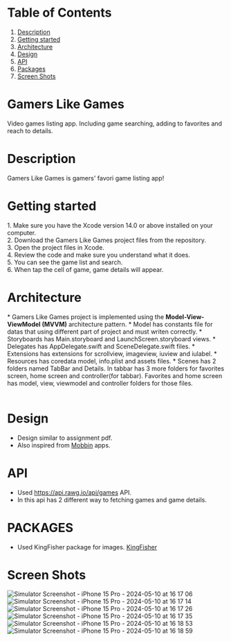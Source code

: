 # Table of Contents
1. [Description](#description)
2. [Getting started](#getting-started)
3. [Architecture](#architecture)
4. [Design](#design)
5. [API](#api)
6. [Packages](#packages)
7. [Screen Shots](#screen-shots)

# Gamers Like Games
Video games listing app. Including game searching, adding to favorites and reach to details. 

# Description
<p>Gamers Like Games is gamers' favori game listing app!
</p>

# Getting started
<p>1. Make sure you have the Xcode version 14.0 or above installed on your computer.<br>
2. Download the Gamers Like Games project files from the repository.<br>
3. Open the project files in Xcode.<br>
4. Review the code and make sure you understand what it does.<br>
5. You can see the game list and search.<br>
6. When tap the cell of game, game details will appear.<br>
</p>


# Architecture
<p>* Gamers Like Games project is implemented using the <strong>Model-View-ViewModel (MVVM)</strong> architecture pattern.
* Model has constants file for datas that using different part of project and must writen correctly.
* Storyboards has Main.storyboard and LaunchScreen.storyboard views.
* Delegates has AppDelegate.swift and SceneDelegate.swift files.
* Extensions has extensions for scrollview, imageview, iuview and iulabel.
* Resources has coredata model, info.plist and assets files.
* Scenes has 2 folders named TabBar and Details. In tabbar has 3 more folders for favorites screen, home screen and controller(for tabbar). Favorites and home screen has model, view, viewmodel and controller folders for those files.  <br><br>
</p>


# Design 
* Design similar to assignment pdf.
* Also inspired from [Mobbin](https://mobbin.com) apps.

# API 
* Used https://api.rawg.io/api/games API.
* In this api has 2 different way to fetching games and game details.

# PACKAGES 
* Used KingFisher package for images. [KingFisher](https://github.com/onevcat/Kingfisher.git)

# Screen Shots
<p>
  
![Simulator Screenshot - iPhone 15 Pro - 2024-05-10 at 16 17 06](https://github.com/barisakcay/Gonna-Be-Rich/assets/96023746/622af825-3f94-43be-a798-c6b68cfa235f)
![Simulator Screenshot - iPhone 15 Pro - 2024-05-10 at 16 17 14](https://github.com/barisakcay/Gonna-Be-Rich/assets/96023746/cd6a569a-46f0-499e-bc67-83c5f6c4687f)
![Simulator Screenshot - iPhone 15 Pro - 2024-05-10 at 16 17 26](https://github.com/barisakcay/Gonna-Be-Rich/assets/96023746/7c99971a-378b-4e80-8f51-92fa65452b86)
![Simulator Screenshot - iPhone 15 Pro - 2024-05-10 at 16 17 35](https://github.com/barisakcay/Gonna-Be-Rich/assets/96023746/03c57e01-a089-40b6-9ea1-d521d9acb7be)
![Simulator Screenshot - iPhone 15 Pro - 2024-05-10 at 16 18 53](https://github.com/barisakcay/Gonna-Be-Rich/assets/96023746/b8c86194-f4d2-4d79-a032-c26cad4c7711)
![Simulator Screenshot - iPhone 15 Pro - 2024-05-10 at 16 18 59](https://github.com/barisakcay/Gonna-Be-Rich/assets/96023746/2024b711-b516-4326-a482-a7e8511c8f68)

</p>


